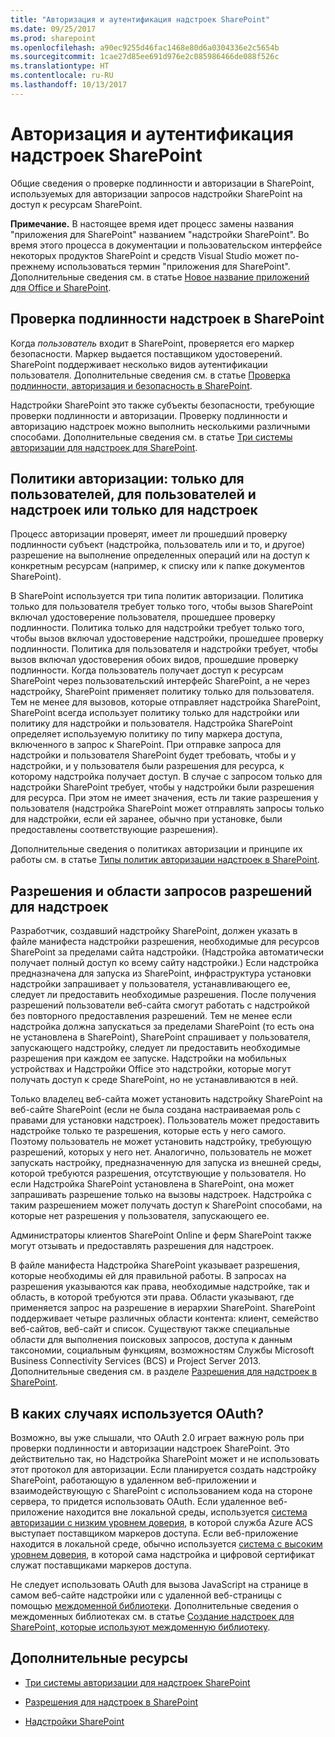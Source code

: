 ```yaml
---
title: "Авторизация и аутентификация надстроек SharePoint"
ms.date: 09/25/2017
ms.prod: sharepoint
ms.openlocfilehash: a90ec9255d46fac1468e80d6a0304336e2c5654b
ms.sourcegitcommit: 1cae27d85ee691d976e2c085986466de088f526c
ms.translationtype: HT
ms.contentlocale: ru-RU
ms.lasthandoff: 10/13/2017
---
```

# <a name="authorization-and-authentication-of-sharepoint-add-ins"></a>Авторизация и аутентификация надстроек SharePoint
Общие сведения о проверке подлинности и авторизации в SharePoint, используемых для авторизации запросов надстройки SharePoint на доступ к ресурсам SharePoint.
 

 **Примечание.** В настоящее время идет процесс замены названия "приложения для SharePoint" названием "надстройки SharePoint". Во время этого процесса в документации и пользовательском интерфейсе некоторых продуктов SharePoint и средств Visual Studio может по-прежнему использоваться термин "приложения для SharePoint". Дополнительные сведения см. в статье [Новое название приложений для Office и SharePoint](new-name-for-apps-for-sharepoint.md#bk_newname).
 

## <a name="add-in-authentication-in-sharepoint"></a>Проверка подлинности надстроек в SharePoint
<a name="AuthN"> </a>

Когда  *пользователь*  входит в SharePoint, проверяется его маркер безопасности. Маркер выдается поставщиком удостоверений. SharePoint поддерживает несколько видов аутентификации пользователя. Дополнительные сведения см. в статье [Проверка подлинности, авторизация и безопасность в SharePoint](http://msdn.microsoft.com/library/8734790c-eb75-4d78-9604-7cc23b33b693%28Office.15%29.aspx).
 

 
Надстройки SharePoint это также субъекты безопасности, требующие проверки подлинности и авторизации. Проверку подлинности и авторизацию надстроек можно выполнить несколькими различными способами. Дополнительные сведения см. в статье  [Три системы авторизации для надстроек для SharePoint](three-authorization-systems-for-sharepoint-add-ins.md). 
 

 

## <a name="authorization-policies-user-only-policy-useradd-in-policy-or-add-in-only-policy"></a>Политики авторизации: только для пользователей, для пользователей и надстроек или только для надстроек
<a name="AuthZ"> </a>

Процесс авторизации проверят, имеет ли прошедший проверку подлинности субъект (надстройка, пользователь или и то, и другое) разрешение на выполнение определенных операций или на доступ к конкретным ресурсам (например, к списку или к папке документов SharePoint).
 

 
В SharePoint используется три типа политик авторизации. Политика только для пользователя требует только того, чтобы вызов SharePoint включал удостоверение пользователя, прошедшее проверку подлинности. Политика только для надстройки требует только того, чтобы вызов включал удостоверение надстройки, прошедшее проверку подлинности. Политика для пользователя и надстройки требует, чтобы вызов включал удостоверения обоих видов, прошедшие проверку подлинности. Когда пользователь получает доступ к ресурсам SharePoint через пользовательский интерфейс SharePoint, а не через надстройку, SharePoint применяет политику только для пользователя. Тем не менее для вызовов, которые отправляет надстройка SharePoint, SharePoint всегда использует политику только для надстройки или политику для надстройки и пользователя. Надстройка SharePoint определяет используемую политику по типу маркера доступа, включенного в запрос к SharePoint. При отправке запроса для надстройки и пользователя SharePoint будет требовать, чтобы и у надстройки, и у пользователя были разрешения для ресурса, к которому надстройка получает доступ. В случае с запросом только для надстройки SharePoint требует, чтобы у надстройки были разрешения для ресурса. При этом не имеет значения, есть ли такие разрешения у пользователя (надстройка SharePoint может отправлять запросы только для надстройки, если ей заранее, обычно при установке, были предоставлены соответствующие разрешения).
 

 
Дополнительные сведения о политиках авторизации и принципе их работы см. в статье [Типы политик авторизации надстроек в SharePoint](add-in-authorization-policy-types-in-sharepoint.md).
 

 

## <a name="add-in-permissions-and-add-in-permission-request-scopes"></a>Разрешения и области запросов разрешений для надстроек
<a name="Permissions"> </a>

Разработчик, создавший надстройку SharePoint, должен указать в файле манифеста надстройки разрешения, необходимые для ресурсов SharePoint за пределами сайта надстройки. (Надстройка автоматически получает полный доступ ко всему сайту надстройки.) Если надстройка предназначена для запуска из SharePoint, инфраструктура установки надстройки запрашивает у пользователя, устанавливающего ее, следует ли предоставить необходимые разрешения. После получения разрешений пользователи веб-сайта смогут работать с надстройкой без повторного предоставления разрешений. Тем не менее если надстройка должна запускаться за пределами SharePoint (то есть она не установлена в SharePoint), SharePoint спрашивает у пользователя, запускающего надстройку, следует ли предоставить необходимые разрешения при каждом ее запуске. Надстройки на мобильных устройствах и Надстройки Office это надстройки, которые могут получать доступ к среде SharePoint, но не устанавливаются в ней.
 

 
Только владелец веб-сайта может установить надстройку SharePoint на веб-сайте SharePoint (если не была создана настраиваемая роль с правами для установки надстроек). Пользователь может предоставить надстройке только те разрешения, которые есть у него самого. Поэтому пользователь не может установить надстройку, требующую разрешений, которых у него нет. Аналогично, пользователь не может запускать настройку, предназначенную для запуска из внешней среды, которой требуются разрешения, отсутствующие у пользователя. Но если Надстройка SharePoint установлена в SharePoint, она может запрашивать разрешение только на вызовы надстроек. Надстройка с таким разрешением может получать доступ к SharePoint способами, на которые нет разрешения у пользователя, запускающего ее.
 

 
Администраторы клиентов SharePoint Online и ферм SharePoint также могут отзывать и предоставлять разрешения для надстроек.
 

 
В файле манифеста Надстройка SharePoint указывает разрешения, которые необходимы ей для правильной работы. В запросах на разрешения указываются как права, необходимые надстройке, так и область, в которой требуются эти права. Области указывают, где применяется запрос на разрешение в иерархии SharePoint. SharePoint поддерживает четыре различных области контента: клиент, семейство веб-сайтов, веб-сайт и список. Существуют также специальные области для выполнения поисковых запросов, доступа к данным таксономии, социальным функциям, возможностям Службы Microsoft Business Connectivity Services (BCS) и Project Server 2013. Дополнительные сведения см. в разделе  [Разрешения для надстроек в SharePoint](add-in-permissions-in-sharepoint.md).
 

 

## <a name="when-is-oauth-used"></a>В каких случаях используется OAuth?
<a name="FileName_uniquekeyword4"> </a>

Возможно, вы уже слышали, что OAuth 2.0 играет важную роль при проверки подлинности и авторизации надстроек SharePoint. Это действительно так, но Надстройка SharePoint может и не использовать этот протокол для авторизации. Если планируется создать надстройку SharePoint, работающую в удаленном веб-приложении и взаимодействующую с SharePoint с использованием кода на стороне сервера, то придется использовать OAuth. Если удаленное веб-приложение находится вне локальной среды, используется  [система авторизации с низким уровнем доверия](creating-sharepoint-add-ins-that-use-low-trust-authorization.md), в которой служба Azure ACS выступает поставщиком маркеров доступа. Если веб-приложение находится в локальной среде, обычно используется  [система с высоким уровнем доверия](creating-sharepoint-add-ins-that-use-high-trust-authorization.md), в которой сама надстройка и цифровой сертификат служат поставщиками маркеров доступа.
 

 
Не следует использовать OAuth для вызова JavaScript на странице в самом веб-сайте надстройки или с удаленной веб-страницы с помощью  [междоменной библиотеки](creating-sharepoint-add-ins-that-use-the-cross-domain-library.md). Дополнительные сведения о междоменных библиотеках см. в статье  [Создание надстроек для SharePoint, которые используют междоменную библиотеку](creating-sharepoint-add-ins-that-use-the-cross-domain-library.md).
 

 

## <a name="additional-resources"></a>Дополнительные ресурсы
<a name="Filename_AdditionalResources"> </a>


-  [Три системы авторизации для надстроек SharePoint](three-authorization-systems-for-sharepoint-add-ins.md)
    
 
-  [Разрешения для надстроек в SharePoint](add-in-permissions-in-sharepoint.md)
    
 
-  [Надстройки SharePoint](sharepoint-add-ins.md)
    
 

